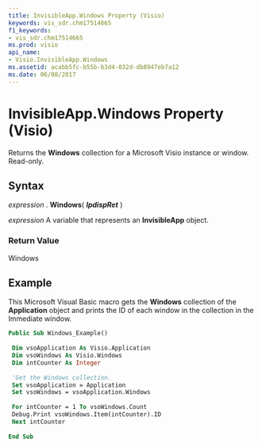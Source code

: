 ```yaml
---
title: InvisibleApp.Windows Property (Visio)
keywords: vis_sdr.chm17514665
f1_keywords:
- vis_sdr.chm17514665
ms.prod: visio
api_name:
- Visio.InvisibleApp.Windows
ms.assetid: acabb5fc-b55b-b3d4-032d-db8947eb7a12
ms.date: 06/08/2017
---
```



# InvisibleApp.Windows Property (Visio)

Returns the **Windows** collection for a Microsoft Visio instance or window. Read-only.


## Syntax

 _expression_ . **Windows**( **_lpdispRet_** )

 _expression_ A variable that represents an **InvisibleApp** object.


### Return Value

Windows


## Example

This Microsoft Visual Basic macro gets the **Windows** collection of the **Application** object and prints the ID of each window in the collection in the Immediate window.


```vb
Public Sub Windows_Example() 
 
 Dim vsoApplication As Visio.Application 
 Dim vsoWindows As Visio.Windows 
 Dim intCounter As Integer 
 
 'Get the Windows collection. 
 Set vsoApplication = Application 
 Set vsoWindows = vsoApplication.Windows 
 
 For intCounter = 1 To vsoWindows.Count 
 Debug.Print vsoWindows.Item(intCounter).ID 
 Next intCounter 
 
End Sub
```


